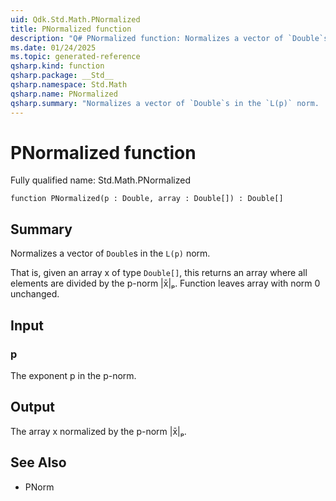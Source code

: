```yaml
---
uid: Qdk.Std.Math.PNormalized
title: PNormalized function
description: "Q# PNormalized function: Normalizes a vector of `Double`s in the `L(p)` norm.  That is, given an array x of type `Double[]`, this returns an array where all elements are divided by the p-norm |x̄|ₚ. Function leaves array with norm 0 unchanged."
ms.date: 01/24/2025
ms.topic: generated-reference
qsharp.kind: function
qsharp.package: __Std__
qsharp.namespace: Std.Math
qsharp.name: PNormalized
qsharp.summary: "Normalizes a vector of `Double`s in the `L(p)` norm.  That is, given an array x of type `Double[]`, this returns an array where all elements are divided by the p-norm |x̄|ₚ. Function leaves array with norm 0 unchanged."
---
```


# PNormalized function

Fully qualified name: Std.Math.PNormalized

```qsharp
function PNormalized(p : Double, array : Double[]) : Double[]
```

## Summary
Normalizes a vector of `Double`s in the `L(p)` norm.

That is, given an array x of type `Double[]`, this returns an array where
all elements are divided by the p-norm |x̄|ₚ.
Function leaves array with norm 0 unchanged.

## Input
### p
The exponent p in the p-norm.

## Output
The array x normalized by the p-norm |x̄|ₚ.

## See Also
- PNorm
